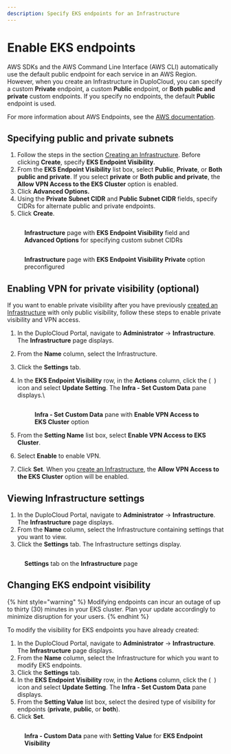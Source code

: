 ```yaml
---
description: Specify EKS endpoints for an Infrastructure
---
```


# Enable EKS endpoints

AWS SDKs and the AWS Command Line Interface (AWS CLI) automatically use the default public endpoint for each service in an AWS Region. However, when you create an Infrastructure in DuploCloud, you can specify a custom **Private** endpoint, a custom **Public** endpoint, or **Both public and private** custom endpoints. If you specify no endpoints, the default **Public** endpoint is used.

For more information about AWS Endpoints, see the [AWS documentation](https://docs.aws.amazon.com/eks/latest/userguide/cluster-endpoint.html#private-access).&#x20;

## Specifying public and private subnets

1. Follow the steps in the section [Creating an Infrastructure](../). Before clicking **Create**, specify **EKS Endpoint Visibility**.
2. From the **EKS Endpoint Visibility** list box, select **Public**, **Private**, or **Both public and private**. If you select **private** or **Both public and private**, the **Allow VPN Access to the EKS Cluster** option is enabled.
3. Click **Advanced Options.**
4. Using the **Private Subnet CIDR** and **Public Subnet CIDR** fields, specify CIDRs for alternate public and private endpoints.&#x20;
5. Click **Create**.&#x20;

<div align="left">

<figure><img src="../../../../.gitbook/assets/infraend5.png" alt=""><figcaption><p><strong>Infrastructure</strong> page with <strong>EKS Endpoint Visibility</strong> field and <strong>Advanced Options</strong> for specifying custom subnet CIDRs</p></figcaption></figure>

</div>

<div align="left">

<figure><img src="../../../../.gitbook/assets/infraend2 (1).png" alt=""><figcaption><p><strong>Infrastructure</strong> page with <strong>EKS Endpoint Visibility Private</strong> option preconfigured</p></figcaption></figure>

</div>

## Enabling VPN for private visibility (optional)

If you want to enable private visibility after you have previously [created an Infrastructure](../) with only public visibility, follow these steps to enable private visibility and VPN access.

1. In the DuploCloud Portal, navigate to **Administrator** -> **Infrastructure**. The **Infrastructure** page displays.
2. From the **Name** column, select the Infrastructure.
3. Click the **Settings** tab.
4.  In the **EKS Endpoint Visibility** row, in the **Actions** column, click the ( <img src="../../../../.gitbook/assets/Kabab_three_Vertical_dots (3).png" alt="" data-size="line"> ) icon and select **Update Setting**. The **Infra - Set Custom Data** pane displays.\


    <div align="left">

    <figure><img src="../../../../.gitbook/assets/infraend1.png" alt=""><figcaption><p><strong>Infra - Set Custom Data</strong> pane with <strong>Enable VPN Access to EKS Cluster</strong> option</p></figcaption></figure>

    </div>


5. From the **Setting Name** list box, select **Enable VPN Access to EKS Cluster**.
6. Select **Enable** to enable VPN.
7. Click **Set**. When you [create an Infrastructure](../), the **Allow VPN Access to the EKS Cluster** option will be enabled.

## Viewing Infrastructure settings

1. In the DuploCloud Portal, navigate to **Administrator** -> **Infrastructure**. The **Infrastructure** page displays.
2. From the **Name** column, select the Infrastructure containing settings that you want to view.
3. Click the **Settings** tab. The Infrastructure settings display.

<div align="left">

<figure><img src="../../../../.gitbook/assets/eksv.png" alt=""><figcaption><p><strong>Settings</strong> tab on the <strong>Infrastructure</strong> page</p></figcaption></figure>

</div>

## Changing EKS endpoint visibility

{% hint style="warning" %}
Modifying endpoints can incur an outage of up to thirty (30) minutes in your EKS cluster. Plan your update accordingly to minimize disruption for your users.
{% endhint %}

To modify the visibility for EKS endpoints you have already created:

1. In the DuploCloud Portal, navigate to **Administrator** -> **Infrastructure**. The **Infrastructure** page displays.
2. From the **Name** column, select the Infrastructure for which you want to modify EKS endpoints.
3. Click the **Settings** tab.
4. In the **EKS Endpoint Visibility** row, in the **Actions** column, click the ( <img src="../../../../.gitbook/assets/Kabab_three_Vertical_dots (3).png" alt="" data-size="line"> ) icon and select **Update Setting**. The **Infra - Set Custom Data** pane displays.
5. From the **Setting Value** list box, select the desired type of visibility for endpoints (**private**, **public**, or **both**).
6. Click **Set**.

<div align="left">

<figure><img src="../../../../.gitbook/assets/Infra_Endpoints_1.png" alt=""><figcaption><p><strong>Infra - Custom Data</strong> pane with <strong>Setting Value</strong> for <strong>EKS Endpoint Visibility</strong></p></figcaption></figure>

</div>
